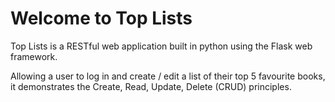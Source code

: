 # Welcome to Top Lists

Top Lists is a RESTful web application built in python using the Flask web framework.

Allowing a user to log in and create / edit a list of their top 5 favourite books, it demonstrates the Create, Read, Update, Delete (CRUD) principles.